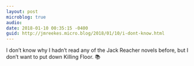 ```yaml
---
layout: post
microblog: true
audio: 
date: 2018-01-10 00:35:15 -0400
guid: http://jmreekes.micro.blog/2018/01/10/i-dont-know.html
---
```

I don’t know why I hadn’t read any of the Jack Reacher novels before, but I don’t want to put down Killing Floor. 📚

